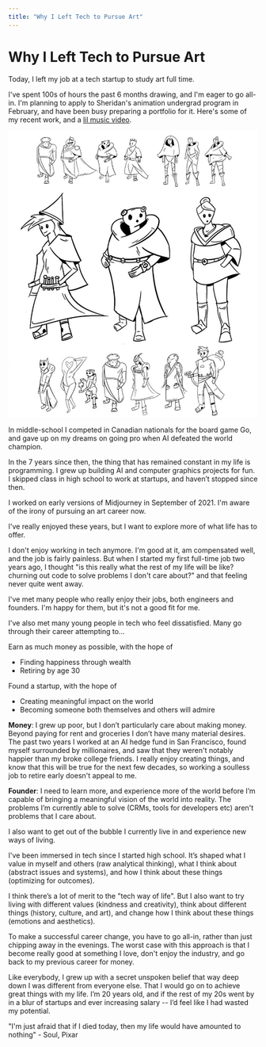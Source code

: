 ```yaml
---
title: "Why I Left Tech to Pursue Art"
---
```


# Why I Left Tech to Pursue Art
Today, I left my job at a tech startup to study art full time.

I've spent 100s of hours the past 6 months drawing, and I'm eager to go all-in. I'm planning to apply to Sheridan's animation undergrad program in February, and have been busy preparing a portfolio for it. Here's some of my recent work, and a [lil music video](https://twitter.com/LiamHinzman/status/1589660449271959552?s=20&t=svNe1i7jQQbYhdQahR1WVg).

![](../img/art-home-school/character-design-1/characters-final.jpeg)

In middle-school I competed in Canadian nationals for the board game Go, and gave up on my dreams on going pro when AI defeated the world champion.

In the 7 years since then, the thing that has remained constant in my life is programming. I grew up building AI and computer graphics projects for fun. I skipped class in high school to work at startups, and haven’t stopped since then.

I worked on early versions of Midjourney in September of 2021. I'm aware of the irony of pursuing an art career now.

I've really enjoyed these years, but I want to explore more of what life has to offer.

I don't enjoy working in tech anymore. I'm good at it, am compensated well, and the job is fairly painless. But when I started my first full-time job two years ago, I thought "is this really what the rest of my life will be like? churning out code to solve problems I don't care about?" and that feeling never quite went away.

I've met many people who really enjoy their jobs, both engineers and founders. I'm happy for them, but it's not a good fit for me.

I've also met many young people in tech who feel dissatisfied. Many go through their career attempting to...

Earn as much money as possible, with the hope of
- Finding happiness through wealth
- Retiring by age 30

Found a startup, with the hope of
- Creating meaningful impact on the world
- Becoming someone both themselves and others will admire

**Money**: I grew up poor, but I don’t particularly care about making money. Beyond paying for rent and groceries I don’t have many material desires. The past two years I worked at an AI hedge fund in San Francisco, found myself surrounded by millionaires, and saw that they weren't notably happier than my broke college friends. I really enjoy creating things, and know that this will be true for the next few decades, so working a soulless job to retire early doesn't appeal to me.

**Founder**: I need to learn more, and experience more of the world before I’m capable of bringing a meaningful vision of the world into reality. The problems I’m currently able to solve (CRMs, tools for developers etc) aren't problems that I care about.

I also want to get out of the bubble I currently live in and experience new ways of living.

I've been immersed in tech since I started high school. It’s shaped what I value in myself and others (raw analytical thinking), what I think about (abstract issues and systems), and how I think about these things (optimizing for outcomes).

I think there’s a lot of merit to the "tech way of life". But I also want to try living with different values (kindness and creativity), think about different things (history, culture, and art), and change how I think about these things (emotions and aesthetics).

To make a successful career change, you have to go all-in, rather than just chipping away in the evenings. The worst case with this approach is that I become really good at something I love, don't enjoy the industry, and go back to my previous career for money.

Like everybody, I grew up with a secret unspoken belief that way deep down I was different from everyone else. That I would go on to achieve great things with my life. I’m 20 years old, and if the rest of my 20s went by in a blur of startups and ever increasing salary -- I’d feel like I had wasted my potential.

"I'm just afraid that if I died today, then my life would have amounted to nothing" - Soul, Pixar

